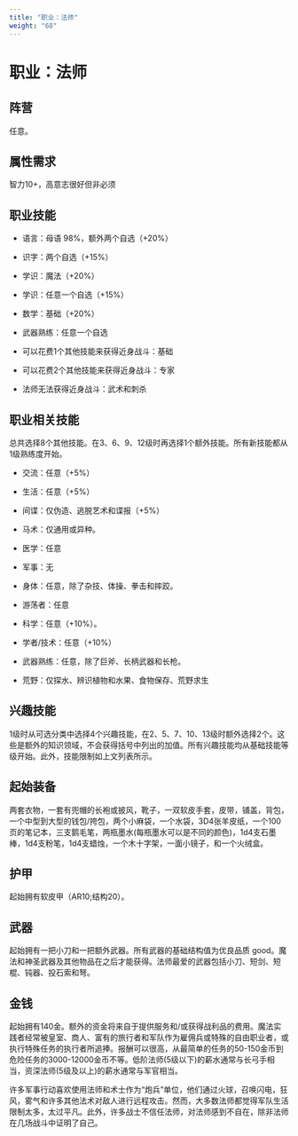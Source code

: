 ```yaml
---
title: "职业：法师"
weight: "68"
---
```

# 职业：法师

## 阵营

任意。

## 属性需求

智力10+，高意志很好但非必须

## 职业技能

- 语言：母语 98%，额外两个自选（+20%）

- 识字：两个自选（+15%）

- 学识：魔法（+20%）

- 学识：任意一个自选（+15%）

- 数学：基础（+20%）

- 武器熟练：任意一个自选

- 可以花费1个其他技能来获得近身战斗：基础

- 可以花费2个其他技能来获得近身战斗：专家

- 法师无法获得近身战斗：武术和刺杀

## 职业相关技能

总共选择8个其他技能。在3、6、9、12级时再选择1个额外技能。所有新技能都从1级熟练度开始。

- 交流：任意（+5%）

- 生活：任意（+5%）

- 间谍：仅伪造、逃脱艺术和谍报（+5%）

- 马术：仅通用或异种。

- 医学：任意

- 军事：无

- 身体：任意，除了杂技、体操、拳击和摔跤。

- 游荡者：任意

- 科学：任意（+10%）。

- 学者/技术：任意（+10%）

- 武器熟练：任意，除了巨斧、长柄武器和长枪。

- 荒野：仅探水、辨识植物和水果、食物保存、荒野求生

## 兴趣技能

1级时从可选分类中选择4个兴趣技能，在2、5、7、10、13级时额外选择2个。这些是额外的知识领域，不会获得括号中列出的加值。所有兴趣技能均从基础技能等级开始。此外，技能限制如上文列表所示。

## 起始装备

两套衣物，一套有兜帽的长袍或披风，靴子，一双软皮手套，皮带，铺盖，背包，一个中型到大型的钱包/挎包，两个小麻袋，一个水袋，3D4张羊皮纸，一个100页的笔记本，三支鹅毛笔，两瓶墨水(每瓶墨水可以是不同的颜色)，1d4支石墨棒，1d4支粉笔，1d4支蜡烛，一个木十字架，一面小镜子，和一个火绒盒。

## 护甲

起始拥有软皮甲（AR10;结构20）。

## 武器

起始拥有一把小刀和一把额外武器。所有武器的基础结构值为优良品质
good。魔法和神圣武器及其他物品在之后才能获得。法师最爱的武器包括小刀、短剑、短棍、钝器、投石索和弩。

## 金钱

起始拥有140金。额外的资金将来自于提供服务和/或获得战利品的费用。魔法实践者经常被皇室、商人、富有的旅行者和军队作为雇佣兵或特殊的自由职业者，或执行特殊任务的执行者所追捧。报酬可以很高，从最简单的任务的50-150金币到危险任务的3000-12000金币不等。低阶法师(5级以下)的薪水通常与长弓手相当，资深法师(5级及以上)的薪水通常与军官相当。

许多军事行动喜欢使用法师和术士作为“炮兵”单位，他们通过火球，召唤闪电，狂风，雾气和许多其他法术对敌人进行远程攻击。然而，大多数法师都觉得军队生活限制太多，太过平凡。此外，许多战士不信任法师，对法师感到不自在，除非法师在几场战斗中证明了自己。
